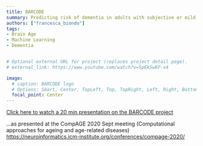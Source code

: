 ```yaml
---
title: BARCODE
summary: Predicting risk of dementia in adults with subjective or mild cognitive impairment using the brain-age paradigm.
authors: ["francesca_biondo"]
tags:
- Brain Age
- Machine Learning
- Dementia


# Optional external URL for project (replaces project detail page).
# external_link: https://www.youtube.com/watch?v=SpEkSwKF-x4

image:
  # caption: BARCODE logo
  # Options: Smart, Center, TopLeft, Top, TopRight, Left, Right, BottomLeft, Bottom, BottomRight
  focal_point: Center
---
```


[Click here to watch a 20 min presentation on the BARCODE project](https://www.youtube.com/watch?v=SpEkSwKF-x4)
 
...as presented at the CompAGE 2020 Sept meeting (Computational approaches for ageing and age-related diseases)
https://neuroinformatics.icm-institute.org/conferences/compage-2020/



